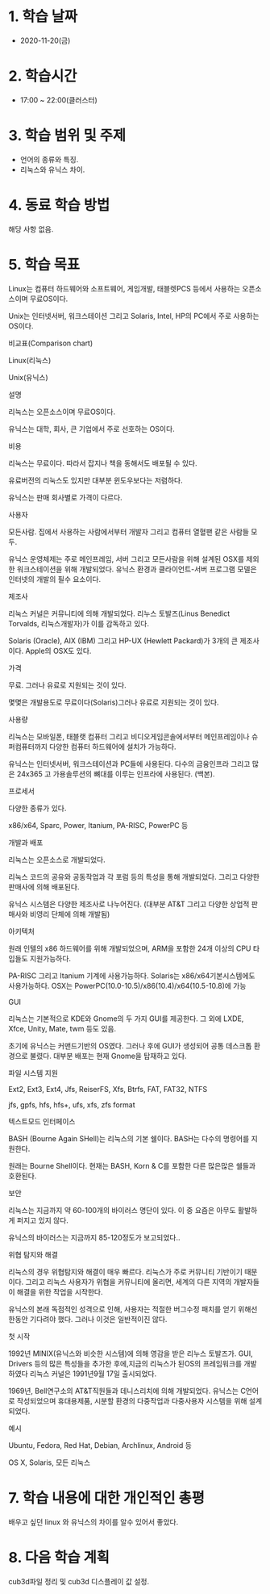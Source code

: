 # 1. 학습 날짜

* 2020-11-20(금)

# 2. 학습시간

* 17:00 ~ 22:00(클러스터)

# 3. 학습 범위 및 주제

* 언어의 종류와 특징. 
* 리눅스와 유닉스 차이.
# 4. 동료 학습 방법

해당 사항 없음.

# 5. 학습 목표



Linux는 컴퓨터 하드웨어와 소프트웨어, 게임개발, 태블렛PCS 등에서 사용하는 오픈소스이며 무료OS이다.

Unix는 인터넷서버, 워크스테이션 그리고 Solaris, Intel, HP의 PC에서 주로 사용하는 OS이다.



비교표(Comparison chart)

 

Linux(리눅스)

Unix(유닉스)

설명

리눅스는 오픈소스이며 무료OS이다.

유닉스는 대학, 회사, 큰  기업에서 주로 선호하는 OS이다.

비용

리눅스는 무료이다. 따라서 잡지나 책을 동해서도 배포될 수 있다.

유료버전의 리눅스도 있지만 대부분 윈도우보다는 저렴하다.

유닉스는 판매 회사별로 가격이 다르다.

사용자

모든사람. 집에서 사용하는 사람에서부터 개발자 그리고 컴퓨터 열혈팬 같은 사람들 모두.

유닉스 운영체제는 주로 메인프레임, 서버 그리고  모든사람을 위해 설계된 OSX를 제외한 워크스테이션을 위해 개발되었다. 유닉스 환경과 클라이언트-서버 프로그램 모델은 인터넷의 개발의 필수 요소이다.

제조사

리눅스 커널은 커뮤니티에 의해 개발되었다. 리누스 토발즈(Linus Benedict Torvalds, 리눅스개발자)가 이를 감독하고 있다.

 

Solaris (Oracle), AIX (IBM) 그리고 HP-UX (Hewlett Packard)가 3개의 큰 제조사이다. Apple의 OSX도 있다.

 

가격

무료. 그러나 유료로 지원되는 것이 있다.

몇몇은 개발용도로 무료이다(Solaris)그러나 유료로 지원되는 것이 있다.

사용량

리눅스는 모바일폰, 태블랫 컴퓨터 그리고 비디오게임콘솔에서부터 메인프레임이나 슈퍼컴퓨터까지 다양한 컴퓨터 하드웨어에 설치가 가능하다.

유닉스는 인터넷서버, 워크스테이션과 PC들에 사용된다. 다수의 금융인프라 그리고 많은 24x365 고 가용솔루션의 뼈대를 이루는 인프라에 사용된다. (백본).

프로세서

다양한 종류가 있다.

x86/x64, Sparc, Power, Itanium, PA-RISC, PowerPC 등

개발과 배포

리눅스는 오픈소스로 개발되었다.

리눅스 코드의 공유와 공동작업과 각 포럼 등의 특성을 통해 개발되었다. 그리고 다양한 판매사에 의해 배포된다.

유닉스 시스템은 다양한 제조사로 나누어진다. (대부분 AT&T 그리고 다양한 상업적 판매사와 비영리 단체에 의해 개발됨)

아키텍처

원래 인텔의 x86 하드웨어를 위해 개발되었으며, ARM을 포함한 24개 이상의 CPU 타입들도 지원가능하다.

 

PA-RISC 그리고 Itanium 기계에 사용가능하다. Solaris는 x86/x64기본시스템에도 사용가능하다. OSX는 PowerPC(10.0-10.5)/x86(10.4)/x64(10.5-10.8)에 가능

GUI

 

리눅스는 기본적으로 KDE와 Gnome의 두 가지 GUI를 제공한다. 그 외에 LXDE, Xfce, Unity, Mate, twm 등도 있음.

초기에 유닉스는 커맨드기반의 OS였다. 그러나 후에 GUI가 생성되어 공통 데스크톱 환경으로 불렸다. 대부분 배포는 현재 Gnome을 탑재하고 있다.

 

파일 시스템 지원

 

Ext2, Ext3, Ext4, Jfs, ReiserFS, Xfs, Btrfs, FAT, FAT32, NTFS

 

jfs, gpfs, hfs, hfs+, ufs, xfs, zfs format

 

텍스트모드 인터페이스

 

BASH (Bourne Again SHell)는 리눅스의 기본 쉘이다. BASH는 다수의 명령어를 지원한다.

 

원래는 Bourne Shell이다. 현재는 BASH, Korn & C를 포함한 다른 많은많은 쉘들과 호환된다.

보안

 

리눅스는 지금까지 약 60-100개의 바이러스 명단이 있다. 이 중 요즘은 아무도 활발하게 퍼지고 있지 않다.

 

유닉스의 바이러스는 지금까지 85-120정도가 보고되었다..

 

위협 탐지와 해결

 

리눅스의 경우 위협탐지와 해결이 매우 빠르다. 리눅스가 주로 커뮤니티 기반이기 때문이다. 그리고 리눅스 사용자가 위협을 커뮤니티에 올리면, 세계의 다른 지역의 개발자들이 해결을 위한 작업을 시작한다.

 

유닉스의 본래 독점적인 성격으로 인해, 사용자는 적절한 버그수정 패치를 얻기 위해선 한동안 기다려야 했다. 그러나 이것은 일반적이진 않다.

첫 시작

1992년 MINIX(유닉스와 비슷한 시스템)에 의해 영감을 받은 리누스 토발즈가. GUI, Drivers 등의 많은 특성들을 추가한 후에,지금의 리눅스가 된OS의 프레임워크를 개발하였다 리눅스 커널은 1991년9월 17일 출시되었다.

1969년, Bell연구소의 AT&T직원들과 데니스리치에 의해 개발되었다. 유닉스는 C언어로 작성되었으며 휴대용제품, 시분할 환경의 다중작업과 다중사용자 시스템을 위해 설계되었다.

예시

Ubuntu, Fedora, Red Hat, Debian, Archlinux, Android 등

OS X, Solaris, 모든 리눅스


 # 7. 학습 내용에 대한 개인적인 총평
배우고 싶던 linux 와 유닉스의 차이를 알수 있어서 좋았다. 

# 8. 다음 학습 계획
cub3d파일 정리 및 cub3d 디스플레이 값 설정. 

 